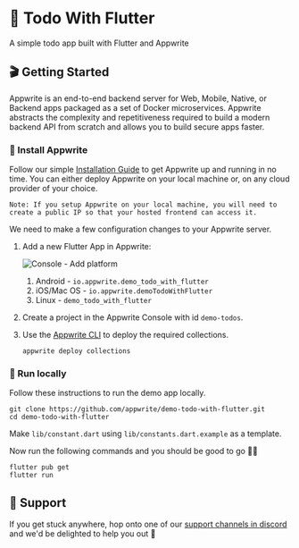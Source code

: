 # 🔖 Todo With Flutter

A simple todo app built with Flutter and Appwrite

## 🎬 Getting Started

Appwrite is an end-to-end backend server for Web, Mobile, Native, or Backend apps packaged as a set of Docker microservices. Appwrite abstracts the complexity and repetitiveness required to build a modern backend API from scratch and allows you to build secure apps faster.

### 🤘 Install Appwrite

Follow our simple [Installation Guide](https://appwrite.io/docs/installation) to get Appwrite up and running in no time. You can either deploy Appwrite on your local machine or, on any cloud provider of your choice.

```
Note: If you setup Appwrite on your local machine, you will need to create a public IP so that your hosted frontend can access it.
```

We need to make a few configuration changes to your Appwrite server.

1. Add a new Flutter App in Appwrite:

   ![Console - Add platform](docs/Console%20-%20Add%20platform.png)

   1. Android - `io.appwrite.demo_todo_with_flutter`
   2. iOS/Mac OS - `io.appwrite.demoTodoWithFlutter`
   3. Linux - `demo_todo_with_flutter`

2. Create a project in the Appwrite Console with id `demo-todos`.

3. Use the [Appwrite CLI](https://appwrite.io/docs/command-line) to deploy the required collections.

   ```shell
   appwrite deploy collections
   ```

### 🚀 Run locally

Follow these instructions to run the demo app locally.

```shell
git clone https://github.com/appwrite/demo-todo-with-flutter.git
cd demo-todo-with-flutter
```

Make `lib/constant.dart` using `lib/constants.dart.example` as a template.

Now run the following commands and you should be good to go 💪🏼

```shell
flutter pub get
flutter run
```

## 🤕 Support

If you get stuck anywhere, hop onto one of our [support channels in discord](https://discord.com/invite/GSeTUeA) and we'd be delighted to help you out 🤝
